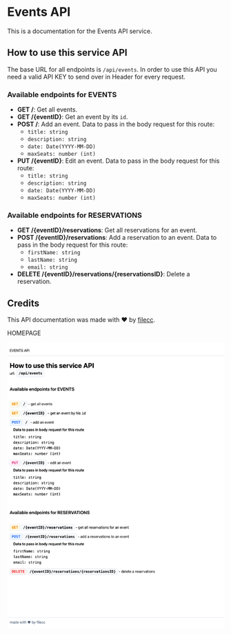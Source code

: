 # Events API

This is a documentation for the Events API service.

## How to use this service API

The base URL for all endpoints is `/api/events`.
In order to use this API you need a valid API KEY to send over in Header for every request.

### Available endpoints for EVENTS

- **GET /**: Get all events.
- **GET /{eventID}**: Get an event by its `id`.
- **POST /**: Add an event. Data to pass in the body request for this route:
    - `title: string`
    - `description: string`
    - `date: Date(YYYY-MM-DD)`
    - `maxSeats: number (int)`
- **PUT /{eventID}**: Edit an event. Data to pass in the body request for this route:
    - `title: string`
    - `description: string`
    - `date: Date(YYYY-MM-DD)`
    - `maxSeats: number (int)`

### Available endpoints for RESERVATIONS

- **GET /{eventID}/reservations**: Get all reservations for an event.
- **POST /{eventID}/reservations**: Add a reservation to an event. Data to pass in the body request for this route:
    - `firstName: string`
    - `lastName: string`
    - `email: string`
- **DELETE /{eventID}/reservations/{reservationsID}**: Delete a reservation.

## Credits

This API documentation was made with ❤️ by [filecc](https://filecc.dev).

HOMEPAGE

![Screenshot](screenshots/homepage.png)

